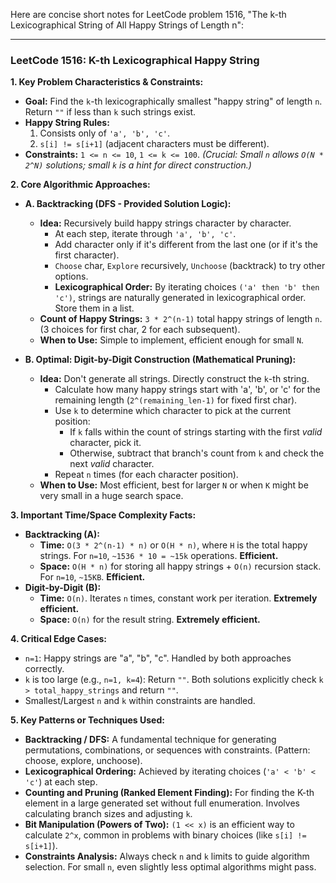 Here are concise short notes for LeetCode problem 1516, "The k-th Lexicographical String of All Happy Strings of Length n":

---

### **LeetCode 1516: K-th Lexicographical Happy String**

**1. Key Problem Characteristics & Constraints:**
*   **Goal:** Find the `k`-th lexicographically smallest "happy string" of length `n`. Return `""` if less than `k` such strings exist.
*   **Happy String Rules:**
    1.  Consists only of `'a', 'b', 'c'`.
    2.  `s[i] != s[i+1]` (adjacent characters must be different).
*   **Constraints:** `1 <= n <= 10`, `1 <= k <= 100`. *(Crucial: Small `n` allows `O(N * 2^N)` solutions; small `k` is a hint for direct construction.)*

**2. Core Algorithmic Approaches:**

*   **A. Backtracking (DFS - Provided Solution Logic):**
    *   **Idea:** Recursively build happy strings character by character.
        *   At each step, iterate through `'a', 'b', 'c'`.
        *   Add character only if it's different from the last one (or if it's the first character).
        *   `Choose` char, `Explore` recursively, `Unchoose` (backtrack) to try other options.
        *   **Lexicographical Order:** By iterating choices `('a' then 'b' then 'c')`, strings are naturally generated in lexicographical order. Store them in a list.
    *   **Count of Happy Strings:** `3 * 2^(n-1)` total happy strings of length `n`. (3 choices for first char, 2 for each subsequent).
    *   **When to Use:** Simple to implement, efficient enough for small `N`.

*   **B. Optimal: Digit-by-Digit Construction (Mathematical Pruning):**
    *   **Idea:** Don't generate all strings. Directly construct the `k`-th string.
        *   Calculate how many happy strings start with 'a', 'b', or 'c' for the remaining length (`2^(remaining_len-1)` for fixed first char).
        *   Use `k` to determine which character to pick at the current position:
            *   If `k` falls within the count of strings starting with the first *valid* character, pick it.
            *   Otherwise, subtract that branch's count from `k` and check the next *valid* character.
        *   Repeat `n` times (for each character position).
    *   **When to Use:** Most efficient, best for larger `N` or when `K` might be very small in a huge search space.

**3. Important Time/Space Complexity Facts:**

*   **Backtracking (A):**
    *   **Time:** `O(3 * 2^(n-1) * n)` or `O(H * n)`, where `H` is the total happy strings. For `n=10`, `~1536 * 10 = ~15k` operations. **Efficient.**
    *   **Space:** `O(H * n)` for storing all happy strings + `O(n)` recursion stack. For `n=10`, `~15KB`. **Efficient.**
*   **Digit-by-Digit (B):**
    *   **Time:** `O(n)`. Iterates `n` times, constant work per iteration. **Extremely efficient.**
    *   **Space:** `O(n)` for the result string. **Extremely efficient.**

**4. Critical Edge Cases:**
*   `n=1`: Happy strings are "a", "b", "c". Handled by both approaches correctly.
*   `k` is too large (e.g., `n=1, k=4`): Return `""`. Both solutions explicitly check `k > total_happy_strings` and return `""`.
*   Smallest/Largest `n` and `k` within constraints are handled.

**5. Key Patterns or Techniques Used:**
*   **Backtracking / DFS:** A fundamental technique for generating permutations, combinations, or sequences with constraints. (Pattern: choose, explore, unchoose).
*   **Lexicographical Ordering:** Achieved by iterating choices (`'a' < 'b' < 'c'`) at each step.
*   **Counting and Pruning (Ranked Element Finding):** For finding the K-th element in a large generated set without full enumeration. Involves calculating branch sizes and adjusting `k`.
*   **Bit Manipulation (Powers of Two):** `(1 << x)` is an efficient way to calculate `2^x`, common in problems with binary choices (like `s[i] != s[i+1]`).
*   **Constraints Analysis:** Always check `n` and `k` limits to guide algorithm selection. For small `n`, even slightly less optimal algorithms might pass.